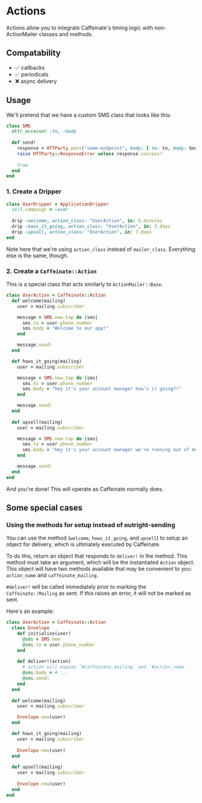 # Actions

Actions allow you to integrate Caffeinate's timing logic with non-ActionMailer classes and methods.

## Compatability

* ✅ callbacks
* ✅ periodicals
* ❌ async delivery 

## Usage

We'll pretend that we have a custom SMS class that looks like this:

```ruby
class SMS
  attr_accessor :to, :body
  
  def send! 
    response = HTTParty.post("some-endpoint", body: { to: to, body: body}.to_json)
    raise HTTParty::ResponseError unless response.success? 
    
    true 
  end
end
```

### 1. Create a Dripper 

```ruby
class UserDripper < ApplicationDripper
  self.campaign = :user 
  
  drip :welcome, action_class: "UserAction", in: 5.minutes 
  drip :hows_it_going, action_class: "UserAction", in: 3.days 
  drip :upsell, action_class: "UserAction", in: 7.days 
end
```

Note here that we're using `action_class` instead of `mailer_class`. Everything else is the same, though.

### 2. Create a `Caffeinate::Action`

This is a special class that acts similarly to `ActionMailer::Base`. 

```ruby
class UserAction < Caffeinate::Action
  def welcome(mailing)
    user = mailing.subscriber

    message = SMS.new.tap do |sms|
      sms.to = user.phone_number
      sms.body = "Welcome to our app!"
    end

    message.send!
  end

  def hows_it_going(mailing)
    user = mailing.subscriber

    message = SMS.new.tap do |sms|
      sms.to = user.phone_number
      sms.body = "hey it's your account manager how's it going?!"
    end

    message.send!
  end
  
  def upsell(mailing)
    user = mailing.subscriber

    message = SMS.new.tap do |sms|
      sms.to = user.phone_number
      sms.body = "hey it's your account manager we're running out of money so can you change plans to make the investors happy?!"
    end

    message.send!
  end
end
```

And you're done! This will operate as Caffeinate normally does.

## Some special cases

### Using the methods for setup instead of outright-sending

You can use the method (`welcome`, `hows_it_going`, and `upsell`) to setup an object for delivery, which is ultimately executed by Caffeinate.

To do this, return an object that responds to `deliver!` in the method. This method must take an argument, which will be the instantiated `Action` object. This object will have two methods available that may be convenient to you: `action_name` and `caffeinate_mailing`.

`#deliver!` will be called immediately prior to marking the `Caffeinate::Mailing` as sent. If this raises an error, it will not be marked as sent.

Here's an example:

```ruby
class UserAction < Caffeinate::Action
  class Envelope
    def initialize(user)
      @sms = SMS.new
      @sms.to = user.phone_number 
    end
    
    def deliver!(action)
      # action will expose `#caffeinate_mailing` and `#action_name`
      @sms.body = # ... 
      @sms.send! 
    end
  end
  
  def welcome(mailing)
    user = mailing.subscriber

    Envelope.new(user)
  end

  def hows_it_going(mailing)
    user = mailing.subscriber
    
    Envelope.new(user)
  end
  
  def upsell(mailing)
    user = mailing.subscriber
    
    Envelope.new(user)
  end
end
```
